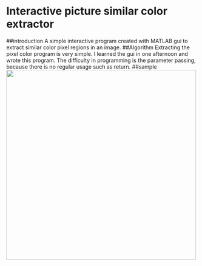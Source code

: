 # Interactive picture similar color extractor
##introduction
A simple interactive program created with MATLAB gui to extract similar color pixel regions in an image.
##Algorithm
Extracting the pixel color program is very simple. I learned the gui in one afternoon and wrote this program. The difficulty in programming is the parameter passing, because there is no regular usage such as return.
##sample
<img src="https://github.com/Tiantian-kaixin/Interactive-picture-similar-color-extractor/raw/master/sample1.png" width="500"/>
